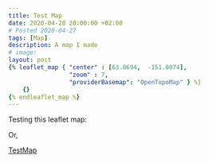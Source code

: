 ```yaml
---
title: Test Map
date: 2020-04-28 20:00:00 +02:00
# Posted 2020-04-27
tags: [Map]
description: A map I made
# image:
layout: post
{% leaflet_map { "center" : [63.0694,  -151.0074],
                 "zoom" : 7,
                 "providerBasemap": "OpenTopoMap" } %}
    {}
{% endleaflet_map %}
---
```


Testing this leaflet map:



Or,

[TestMap](/TestMap/)